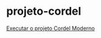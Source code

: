 # projeto-cordel
<a href="https://miguelesss.github.io/Projeto-cordel/" target="blank">Executar o projeto Cordel Moderno</a>
